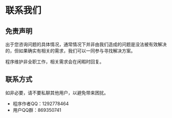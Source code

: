 # 联系我们

## 免责声明

出于您咨询问题的具体情况，通常情况下并非由我们造成的问题是没法被有效解决的，但如果确实有相关的需求，我们可以一同参与寻找解决方案。

程序维护非全职工作，相关需求会在闲暇时回复。

## 联系方式

如非必要，请不要私聊其他用户，以避免带来困扰。

- 程序作者QQ：1292778464
- 用户QQ群：869350741
